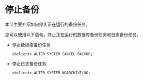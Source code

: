 停止备份 
=========================

本节主要介绍如何停止正在运行的备份任务。

您可以使用以下语句，终止正在运行的数据库备份任务和日志备份任务。

* 停止数据库备份任务

      obclient> ALTER SYSTEM CANCEL BACKUP;

  




<!-- -->

* 停止日志备份任务

      obclient> ALTER SYSTEM NOARCHIVELOG;

  



